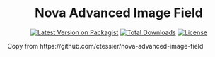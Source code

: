 <h1 align="center">Nova Advanced Image Field</h1>

<p align="center">
  <a href="https://packagist.org/packages/ohka7/nova-advanced-image-field"><img src="https://img.shields.io/packagist/v/ohka7/nova-advanced-image-field.svg?style=flat-square" alt="Latest Version on Packagist" /></a>
  <a href="https://packagist.org/packages/ohka7/nova-advanced-image-field"><img src="https://img.shields.io/packagist/dm/ohka7/nova-advanced-image-field.svg?style=flat-square" alt="Total Downloads" /></a>
  <a href="https://packagist.org/packages/ohka7/nova-advanced-image-field"><img src="https://img.shields.io/github/license/ohka7/nova-advanced-image-field?color=%23B2878B&style=flat-square" alt="License" /></a>
</p>

<p>Copy from https://github.com/ctessier/nova-advanced-image-field</p>
